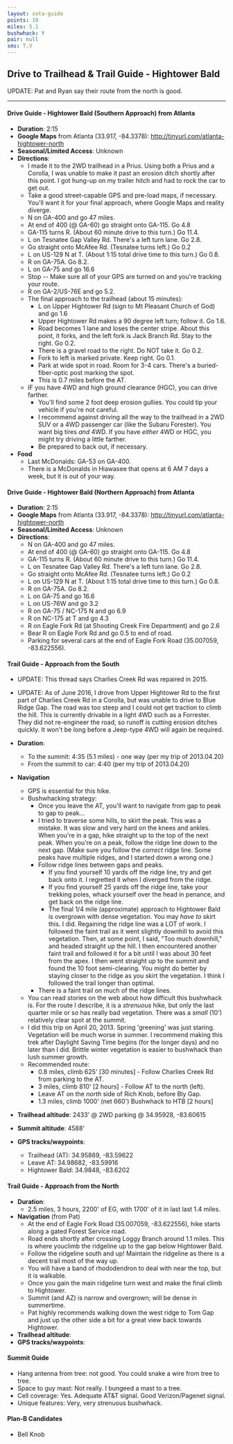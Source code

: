 ```yaml
---
layout: sota-guide
points: 10
miles: 5.1
bushwhack: Y
pair: null
sms: T,V
---
```


## Drive to Trailhead & Trail Guide - Hightower Bald

UPDATE: Pat and Ryan say their route from the north is good.

--------------------------------------------------------
#### Drive Guide - Hightower Bald (Southern Approach) from Atlanta

* **Duration**: 2:15
* **Google Maps** from Atlanta (33.917, -84.3378): http://tinyurl.com/atlanta-hightower-north
* **Seasonal/Limited Access**: Unknown
* **Directions**:
    * I made it to the 2WD trailhead in a Prius.  Using both a Prius and a Corolla, I was unable to make it past an erosion ditch shortly after this point.  I got hung-up on my trailer hitch and had to rock the car to get out.
    * Take a good street-capable GPS and pre-load maps, if necessary.  You'll want it for your final approach, where Google Maps and reality diverge.
    * N on GA-400 and go 47 miles.
    * At end of 400 (@ GA-60) go straight onto GA-115. Go 4.8
    * GA-115 turns R.  (About 60 minute drive to this turn.) Go 11.4.
    * L on Tesnatee Gap Valley Rd. There's a left turn lane.  Go 2.8.
    * Go straight onto McAfee Rd. (Tesnatee turns left.)  Go 0.2
    * L on US-129 N at T. (About 1:15 total drive time to this turn.) Go 0.8.
    * R on GA-75A. Go 8.2.
    * L on GA-75 and go 16.6
    * Stop -- Make sure all of your GPS are turned on and you're tracking your route.
    * R on GA-2/US-76E and go 5.2.
    * The final approach to the trailhead (about 15 minutes):
        * L on Upper Hightower Rd (sign to Mt Pleasant Church of God) and go 1.6
        * Upper Hightower Rd makes a 90 degree left turn; follow it. Go 1.6.
        * Road becomes 1 lane and loses the center stripe.  About this point, it forks, and the left fork is Jack Branch Rd.  Stay to the right.  Go 0.2.
        * There is a gravel road to the right. Do NOT take it.  Go 0.2.
        * Fork to left is marked private. Keep right.  Go 0.1.
        * Park at wide spot in road.  Room for 3-4 cars.  There's a buried-fiber-optic post marking the spot.
        * This is 0.7 miles before the AT.  
    * IF you have 4WD and high ground clearance (HGC), you can drive farther.  
        * You'll find some 2 foot deep erosion gullies.  You could tip your vehicle if you're not careful.
        * I recommend against driving all the way to the trailhead in a 2WD SUV or a 4WD passenger car (like the Subaru Forester).  You want big tires *and* 4WD.    If you have *either* 4WD or HGC, you might try driving a little farther.  
        * Be prepared to back out, if necessary.
* **Food**
    * Last McDonalds: GA-53 on GA-400.
    * There is a McDonalds in Hiawasee that opens at 6 AM 7 days a week, but it is out of your way.

#### Drive Guide - Hightower Bald (Northern Approach) from Atlanta

* **Duration**: 2:15
* **Google Maps** from Atlanta (33.917, -84.3378): http://tinyurl.com/atlanta-hightower-north
* **Seasonal/Limited Access**: Unknown
* **Directions**:
    * N on GA-400 and go 47 miles.
    * At end of 400 (@ GA-60) go straight onto GA-115. Go 4.8
    * GA-115 turns R.  (About 60 minute drive to this turn.) Go 11.4.
    * L on Tesnatee Gap Valley Rd. There's a left turn lane.  Go 2.8.
    * Go straight onto McAfee Rd. (Tesnatee turns left.)  Go 0.2
    * L on US-129 N at T. (About 1:15 total drive time to this turn.) Go 0.8.
    * R on GA-75A. Go 8.2.
    * L on GA-75 and go 16.6
    * L on US-76W and go 3.2
    * R on GA-75 / NC-175 N and go 6.9
    * R on NC-175 at T and go 4.3
    * R on Eagle Fork Rd (at Shooting Creek Fire Department) and go 2.6
    * Bear R on Eagle Fork Rd and go 0.5 to end of road.
    * Parking for several cars at the end of Eagle Fork Road (35.007059, -83.622556).

#### Trail Guide - Approach from the South

* UPDATE: This thread says Charlies Creek Rd was repaired in 2015.
* UPDATE: As of June 2016, I drove from Upper Hightower Rd to the first part of Charlies Creek Rd in a Corolla, but was unable to drive to Blue Ridge Gap.  The road was too steep and I could not get traction to climb the hill.  This is currently drivable in a light 4WD such as a Forrester.  They did not re-engineer the road, so runoff is cutting erosion ditches quickly.  It won't be long before a Jeep-type 4WD will again be required.

* **Duration**: 
    * To the summit: 4:35 (5.1 miles) - one way (per my trip of 2013.04.20)
    * From the summit to car: 4:40 (per my trip of 2013.04.20)
* **Navigation**
    * GPS is essential for this hike.
    * Bushwhacking strategy: 
        * Once you leave the AT, you'll want to navigate from gap to peak to gap to peak...
        * I tried to traverse some hills, to skirt the peak.  This was a mistake.  It was slow and very hard on the knees and ankles.  When you're in a gap, hike straight up to the top of the next peak.  When you're on a peak, follow the ridge line down to the next gap.  (Make sure you follow the *correct* ridge line.  Some peaks have multiple ridges, and I started down a wrong one.)
        * Follow ridge lines between gaps and peaks. 
            * If you find yourself 10 yards off the ridge line, try and get back onto it.  I regretted it when I diverged from the ridge.
            * If you find yourself 25 yards off the ridge line, take your trekking poles, whack yourself over the head in penance, and get back on the ridge line.
            * The final 1/4 mile (approximate) approach to Hightower Bald is overgrown with dense vegetation.  You may *have to* skirt this.  I did.  Regaining the ridge line was a LOT of work. I followed the faint trail as it went slightly downhill to avoid this vegetation. Then, at some point, I said, "Too much downhill," and headed straight up the hill.  I then encountered another faint trail and followed it for a bit until I was about 30 feet from the apex.  I then went straight up to the summit and found the 10 foot semi-clearing.  You might do better by staying closer to the ridge as you skirt the vegetation.  I think I followed the trail longer than optimal.
        * There is a faint trail on much of the ridge lines.
    * You can read stories on the web about how difficult this bushwhack is. For the route I describe, it is a *strenuous* hike, but only the last quarter mile or so has really bad vegetation.  There was a *small* (10') relatively clear spot at the summit.
    * I did this trip on April 20, 2013.  Spring 'greening' was just staring.  Vegetation will be much worse in summer.  I recommend making this trek after Daylight Saving Time begins (for the longer days) and no later than I did.  Brittle winter vegetation is easier to bushwhack than lush summer growth.
    * Recommended route:
        * 0.8 miles, climb 625' [30 minutes] - Follow Charlies Creek Rd from parking to the AT.
        * 3 miles, climb 810' [2 hours] - Follow AT to the north (left).
        * Leave AT on the *north* side of Rich Knob, before Bly Gap.
        * 1.3 miles, climb 1000' (net 660') Bushwhack to HTB [2 hours]
* **Trailhead altitude**: 2433' @ 2WD parking @ 34.95928, -83.60615
* **Summit altitude**: 4588'
* **GPS tracks/waypoints**:
    * Trailhead (AT): 34.95869, -83.59622
    * Leave AT: 34.98682, -83.59916
    * Hightower Bald: 34.9848, -83.6202

#### Trail Guide - Approach from the North

* **Duration**: 
    * 2.5 miles, 3 hours, 2200' of EG, with 1700' of it in last last 1.4 miles. 
* **Navigation** (from Pat)
    * At the end of Eagle Fork Road (35.007059, -83.622556), hike starts along a gated Forest Service road. 
    * Road ends shortly after crossing Loggy Branch around 1.1 miles. This is where youclimb the ridgeline up to the gap below Hightower Bald. 
    * Follow the ridgeline south and up! Maintain the ridgeline as there is a decent trail most of the way up. 
    * You will have a band of rhododendron to deal with near the top, but it is walkable. 
    * Once you gain the main ridgeline turn west and make the final climb to Hightower. 
    * Summit (and AZ) is narrow and overgrown; will be dense in summertime. 
    * Pat highly recommends walking down the west ridge to Tom Gap and just up the other side a bit for a great view back towards Hightower. 
* **Trailhead altitude**:
* **GPS tracks/waypoints**:

#### Summit Guide

* Hang antenna from tree: not good. You could snake a wire from tree to tree.
* Space to guy mast: Not really.  I bungeed a mast to a tree.
* Cell coverage: Yes.  Adequate AT&T signal.  Good Verizon/Pagenet signal.
* Unique features: Very, very strenuous bushwhack.


#### Plan-B Candidates

* Bell Knob